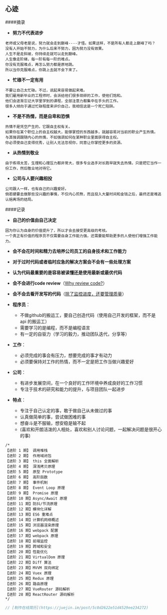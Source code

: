 ## 心迹


####摘录

* **努力不代表进步**
```
老师或父母老是说，努力就会走到巅峰----才怪。如果这样，不是所有人都走上巅峰了吗？
没有人开始不努力，为什么后来不努力，因为努力没有效果。
人生不是走斜坡，你持续走就可以走到巅峰。
人生像走阶梯，每一阶有每一阶的难点。
你没有克服难点，再怎么努力都是原地跳。
所以当你克服难点，你跳上去就不会下来了。
```

* **忙碌不一定有用**
```
不要让自己太忙碌。不过，说起来容易做起来难。
我们雇用新毕业的工程师时，会派给他们很多琐碎的工作，使他们饱和。
他们会逐渐忘记大学里学到的课程，全部注意力都集中在手头的工作。
很多人倾向于通过忙碌程度来评价自己，我相信这是一个死亡陷阱。
```

* **不是不热情，而是自卑和恐惧**
```
热情不是凭空产生的，它跟自主权有关。
如果你在某个职位上的自主权越大，能够掌控的东西越多，就越容易对当前的职业产生热情。
与其强调跟随内心的热情，不如强调如何在某种职业里面获得自主权。
你必须使自己变得优秀，让别人无法忽视你，同意让你掌控更多的资源。
```

* **从热情到敬业**
```
由于练得太苦，生理和心理压力都非常大，很多专业选手对长跑早就失去热情，只是把它当作一份工作，然后敬业地对待它。
```

* **公司与人要兴趣相投**
```
公司跟人一样，也有自己的兴趣爱好。
倘若硬要去做那些没兴趣的事情，不仅内心煎熬，而且投入大量时间和金钱之后，最终还是难逃认赔离场的结局。
```

####记录

* **自己的价值由自己决定**
```
因为你认为自身的价值提升了，所以才会去接受更高级的考核。
一个真正有价值的程序员不仅需要自身工作能力强，还需要能帮助更多的人使他们增强工作能力。
```
* **会不会花时间和精力去培养公司员工的自身技术和工作能力**
* **对于过时代码或者临时应急的解决方案会不会有一些处理方案**
* **认为代码最重要的是容易被读懂还是使用最新或最优代码**
* **会不会进行code review**（[Why review code?](https://mp.weixin.qq.com/s/5m3bBzFTN82ttEFN5EpBew)）
* **会不会去看开发写的代码**（[除了监控进度，还要管理质量](http://blog.jobbole.com/107390/)）


* **程序员**：
    * 不做github的搬运工，要自己创造代码（使用自己开发的框架，而不是 api 的搬运工）
    * 需要学习的是编程，而不是编程语言
    * 有一定的自驱力（学习的毅力，推动团队迭代，分享等）
* **工作**：
    * 必须完成的事会有压力，想要完成的事才有动力
    * 必须要保持对工作的热情，而不一定是把工作当做兴趣爱好
* **公司**：
    * 有进步发展空间，在一个良好的工作环境中养成良好的工作习惯
    * 专注于技术的研究和能力的提升，与项目团队一起进步
* **特点**：
    * 专注于自己认定的事，敢于做自己从未做过的事
    * 认真做简单的事，尝试做困难的事
    * 想奋斗是不服输，想安稳是输不起
    * (喜欢和开朗活泼的人相处，喜欢和别人讨论问题，一起解决问题是很开心的事)

```
/*
【进阶 1 期】 调用堆栈
【进阶 2 期】 作用域闭包
【进阶 3 期】 this 全面解析
【进阶 4 期】 深浅拷贝原理
【进阶 5 期】 原型 Prototype
【进阶 6 期】 高阶函数
【进阶 7 期】 事件机制
【进阶 8 期】 Event Loop 原理
【进阶 9 期】 Promise 原理
【进阶 10 期】Async/Await 原理
【进阶 11 期】防抖/节流原理
【进阶 12 期】模块化详解
【进阶 13 期】ES6 重难点
【进阶 14 期】计算机网络概述
【进阶 15 期】浏览器渲染原理
【进阶 16 期】webpack 配置
【进阶 17 期】webpack 原理
【进阶 18 期】前端监控
【进阶 19 期】跨域和安全
【进阶 20 期】性能优化
【进阶 21 期】VirtualDom 原理
【进阶 22 期】Diff 算法
【进阶 23 期】MVVM 双向绑定
【进阶 24 期】Vuex 原理
【进阶 25 期】Redux 原理
【进阶 26 期】路由原理
【进阶 27 期】VueRouter 源码解析
【进阶 28 期】ReactRouter 源码解析
*/
```
```js
// [制作在线简历](https://juejin.im/post/5c0d2622e51d4529ee234272)
```
